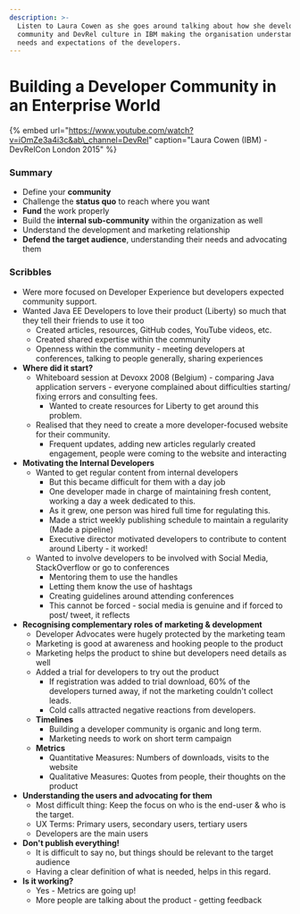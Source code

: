 ```yaml
---
description: >-
  Listen to Laura Cowen as she goes around talking about how she developed a
  community and DevRel culture in IBM making the organisation understand the
  needs and expectations of the developers.
---
```


# Building a Developer Community in an Enterprise World

{% embed url="https://www.youtube.com/watch?v=iOmZe3a4i3c&ab\_channel=DevRel" caption="Laura Cowen \(IBM\) - DevRelCon London 2015" %}

### Summary

* Define your **community**
* Challenge the **status quo** to reach where you want
* **Fund** the work properly
* Build the **internal sub-community** within the organization as well
* Understand the development and marketing relationship 
* **Defend the target audience**, understanding their needs and advocating them

### Scribbles

* Were more focused on Developer Experience but developers expected community support.
* Wanted Java EE Developers to love their product \(Liberty\) so much that they tell their friends to use it too
  * Created articles, resources, GitHub codes, YouTube videos, etc.
  * Created shared expertise within the community
  * Openness within the community - meeting developers at conferences, talking to people generally, sharing experiences
* **Where did it start?**
  * Whiteboard session at Devoxx 2008 \(Belgium\) - comparing Java application servers - everyone complained about difficulties starting/ fixing errors and consulting fees.
    * Wanted to create resources for Liberty to get around this problem.
  * Realised that they need to create a more developer-focused website for their community.
    * Frequent updates, adding new articles regularly created engagement, people were coming to the website and interacting
* **Motivating the Internal Developers**
  * Wanted to get regular content from internal developers
    * But this became difficult for them with a day job
    * One developer made in charge of maintaining fresh content, working a day a week dedicated to this.
    * As it grew, one person was hired full time for regulating this.
    * Made a strict weekly publishing schedule to maintain a regularity \(Made a pipeline\)
    * Executive director motivated developers to contribute to content around Liberty - it worked!
  * Wanted to involve developers to be involved with Social Media, StackOverflow or go to conferences
    * Mentoring them to use the handles
    * Letting them know the use of hashtags
    * Creating guidelines around attending conferences
    * This cannot be forced - social media is genuine and if forced to post/ tweet, it reflects
* **Recognising complementary roles of marketing & development**
  * Developer Advocates were hugely protected by the marketing team
  * Marketing is good at awareness and hooking people to the product
  * Marketing helps the product to shine but developers need details as well
  * Added a trial for developers to try out the product
    * If registration was added to trial download, 60% of the developers turned away, if not the marketing couldn't collect leads.
    * Cold calls attracted negative reactions from developers.
  * **Timelines**
    * Building a developer community is organic and long term.
    * Marketing needs to work on short term campaign
  * **Metrics**
    * Quantitative Measures: Numbers of downloads, visits to the website
    * Qualitative Measures: Quotes from people, their thoughts on the product
* **Understanding the users and advocating for them**
  * Most difficult thing: Keep the focus on who is the end-user & who is the target.
  * UX Terms: Primary users, secondary users, tertiary users
  * Developers are the main users
* **Don't publish everything!**
  * It is difficult to say no, but things should be relevant to the target audience
  * Having a clear definition of what is needed, helps in this regard.
* **Is it working?**
  * Yes - Metrics are going up!
  * More people are talking about the product - getting feedback



